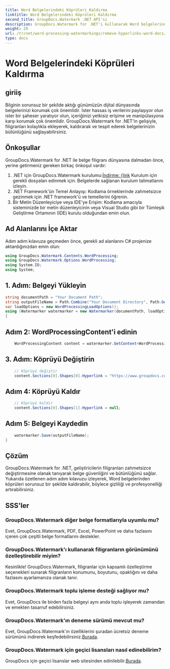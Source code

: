 ```yaml
---
title: Word Belgelerindeki Köprüleri Kaldırma
linktitle: Word Belgelerindeki Köprüleri Kaldırma
second_title: GroupDocs.Watermark .NET API'si
description: GroupDocs.Watermark for .NET'i kullanarak Word belgelerinden köprüleri nasıl kaldıracağınızı öğrenin. Belge güvenliğini zahmetsizce artırın.
weight: 29
url: /tr/net/word-processing-watermarkings/remove-hyperlinks-word-docs/
type: docs
---
```

# Word Belgelerindeki Köprüleri Kaldırma

## giriiş
Bilginin sorunsuz bir şekilde aktığı günümüzün dijital dünyasında belgelerinizi korumak çok önemlidir. İster hassas iş verilerini paylaşıyor olun ister bir şaheser yaratıyor olun, içeriğinizi yetkisiz erişime ve manipülasyona karşı korumak çok önemlidir. GroupDocs.Watermark for .NET'in gelişiyle, filigranları kolaylıkla ekleyerek, kaldırarak ve tespit ederek belgelerinizin bütünlüğünü sağlayabilirsiniz.
## Önkoşullar
GroupDocs.Watermark for .NET ile belge filigranı dünyasına dalmadan önce, yerine getirmeniz gereken birkaç önkoşul vardır:
1.  .NET için GroupDocs.Watermark kurulumu:[İndirme: {link](https://releases.groupdocs.com/Watermark/net/) Kurulum için gerekli dosyaları edinmek için. Belgelerde sağlanan kurulum talimatlarını izleyin.
2. .NET Framework'ün Temel Anlayışı: Kodlama örneklerinde zahmetsizce gezinmek için .NET framework'ü ve temellerini öğrenin.
3. Bir Metin Düzenleyiciye veya IDE'ye Erişim: Kodlama amacıyla sisteminizde bir metin düzenleyicinin veya Visual Studio gibi bir Tümleşik Geliştirme Ortamının (IDE) kurulu olduğundan emin olun.

## Ad Alanlarını İçe Aktar
Adım adım kılavuza geçmeden önce, gerekli ad alanlarını C# projenize aktardığınızdan emin olun:
```csharp
using GroupDocs.Watermark.Contents.WordProcessing;
using GroupDocs.Watermark.Options.WordProcessing;
using System.IO;
using System;
```
## 1. Adım: Belgeyi Yükleyin
```csharp
string documentPath = "Your Document Path";
string outputFileName = Path.Combine("Your Document Directory", Path.GetFileName(documentPath));
var loadOptions = new WordProcessingLoadOptions();
using (Watermarker watermarker = new Watermarker(documentPath, loadOptions))
{
```
## Adım 2: WordProcessingContent'i edinin
```csharp
    WordProcessingContent content = watermarker.GetContent<WordProcessingContent>();
```
## 3. Adım: Köprüyü Değiştirin
```csharp
    // Köprüyü değiştir
    content.Sections[0].Shapes[0].Hyperlink = "https://www.groupdocs.com/”;
```
## Adım 4: Köprüyü Kaldır
```csharp
    // Köprüyü kaldır
    content.Sections[0].Shapes[1].Hyperlink = null;
```
## Adım 5: Belgeyi Kaydedin
```csharp
    watermarker.Save(outputFileName);
}
```

## Çözüm
GroupDocs.Watermark for .NET, geliştiricilerin filigranları zahmetsizce değiştirmesine olanak tanıyarak belge güvenliğini ve bütünlüğünü sağlar. Yukarıda özetlenen adım adım kılavuzu izleyerek, Word belgelerinden köprüleri sorunsuz bir şekilde kaldırabilir, böylece gizliliği ve profesyonelliği artırabilirsiniz.
## SSS'ler
### GroupDocs.Watermark diğer belge formatlarıyla uyumlu mu?
Evet, GroupDocs.Watermark, PDF, Excel, PowerPoint ve daha fazlasını içeren çok çeşitli belge formatlarını destekler.
### GroupDocs.Watermark'ı kullanarak filigranların görünümünü özelleştirebilir miyim?
Kesinlikle! GroupDocs.Watermark, filigranlar için kapsamlı özelleştirme seçenekleri sunarak filigranların konumunu, boyutunu, opaklığını ve daha fazlasını ayarlamanıza olanak tanır.
### GroupDocs.Watermark toplu işleme desteği sağlıyor mu?
Evet, GroupDocs ile birden fazla belgeyi aynı anda toplu işleyerek zamandan ve emekten tasarruf edebilirsiniz.
### GroupDocs.Watermark'ın deneme sürümü mevcut mu?
 Evet, GroupDocs.Watermark'ın özelliklerini şuradan ücretsiz deneme sürümünü indirerek keşfedebilirsiniz.[Burada](https://releases.groupdocs.com/).
### GroupDocs.Watermark için geçici lisansları nasıl edinebilirim?
 GroupDocs için geçici lisanslar web sitesinden edinilebilir.[Burada](https://purchase.groupdocs.com/temporary-license/).